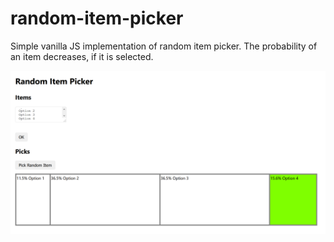 # random-item-picker
Simple vanilla JS implementation of random item picker.
The probability of an item decreases, if it is selected.

![randomItemPicker](https://github.com/hariberry/random-item-picker/blob/main/randomItemPicker.png)